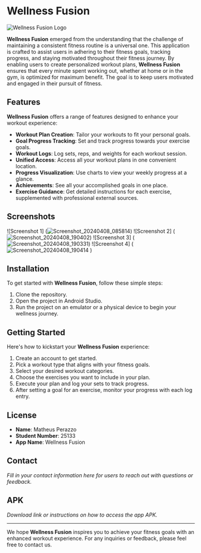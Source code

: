# Wellness Fusion

![Wellness Fusion Logo](https://github.com/MatheusPzz/WellnessFusion/assets/110614194/977392af-a51f-4b46-9c6f-cef3e5712802 "Wellness Fusion Logo")

**Wellness Fusion** emerged from the understanding that the challenge of maintaining a consistent fitness routine is a universal one. This application is crafted to assist users in adhering to their fitness goals, tracking progress, and staying motivated throughout their fitness journey. By enabling users to create personalized workout plans, **Wellness Fusion** ensures that every minute spent working out, whether at home or in the gym, is optimized for maximum benefit. The goal is to keep users motivated and engaged in their pursuit of fitness.

## Features

**Wellness Fusion** offers a range of features designed to enhance your workout experience:

- **Workout Plan Creation**: Tailor your workouts to fit your personal goals.
- **Goal Progress Tracking**: Set and track progress towards your exercise goals.
- **Workout Logs**: Log sets, reps, and weights for each workout session.
- **Unified Access**: Access all your workout plans in one convenient location.
- **Progress Visualization**: Use charts to view your weekly progress at a glance.
- **Achievements**: See all your accomplished goals in one place.
- **Exercise Guidance**: Get detailed instructions for each exercise, supplemented with professional external sources.

## Screenshots

![Screenshot 1] (![Screenshot_20240408_085814](https://github.com/MatheusPzz/WellnessFusion/assets/110614194/9340d2f4-ffd2-4cdf-83b7-5ae1a17b654f))
![Screenshot 2] (![Screenshot_20240408_190402](https://github.com/MatheusPzz/WellnessFusion/assets/110614194/a34c6330-55ee-418c-9f7b-1d25b1406c09))
![Screenshot 3] (![Screenshot_20240408_190331](https://github.com/MatheusPzz/WellnessFusion/assets/110614194/cf881886-a44b-4660-b0d2-7b17a894756f))
![Screenshot 4] (![Screenshot_20240408_190414](https://github.com/MatheusPzz/WellnessFusion/assets/110614194/0f9759a1-0337-46b1-907e-5127b2e6e8d2)
)
 
## Installation

To get started with **Wellness Fusion**, follow these simple steps:

1. Clone the repository.
2. Open the project in Android Studio.
3. Run the project on an emulator or a physical device to begin your wellness journey.

## Getting Started

Here's how to kickstart your **Wellness Fusion** experience:

1. Create an account to get started.
2. Pick a workout type that aligns with your fitness goals.
3. Select your desired workout categories.
4. Choose the exercises you want to include in your plan.
5. Execute your plan and log your sets to track progress.
6. After setting a goal for an exercise, monitor your progress with each log entry.

## License

- **Name**: Matheus Perazzo
- **Student Number**: 25133
- **App Name**: Wellness Fusion

## Contact

_Fill in your contact information here for users to reach out with questions or feedback._

## APK

_Download link or instructions on how to access the app APK._

---

We hope **Wellness Fusion** inspires you to achieve your fitness goals with an enhanced workout experience. For any inquiries or feedback, please feel free to contact us.
